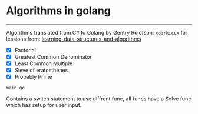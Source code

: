 # Algorithms in golang

----------

Algorithms translated from C# to Golang by Gentry Rolofson: `xdarkicex` for lessions from: [learning-data-structures-and-algorithms](https://www.udemy.com/learning-data-structures-and-algorithms/)

 - [x] Factorial
 - [x] Greatest Common Denominator
 - [x] Least Common Multiple
 - [x] Sieve of eratosthenes
 - [x] Probably Prime

 `main.go` 

 Contains a switch statement to use diffrent func, all funcs have a Solve func which has setup for user input.
